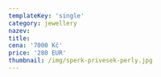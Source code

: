 ```yaml
---
templateKey: 'single'
category: jewellery
nazev: 
title: 
cena: '7000 Kč'
price: '280 EUR'
thumbnail: /img/sperk-privesek-perly.jpg
---
```

